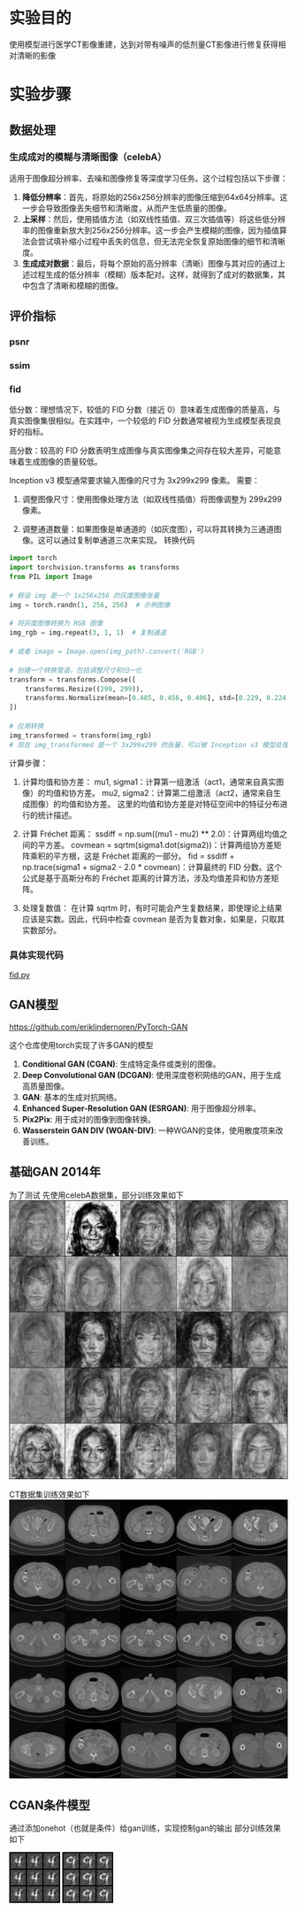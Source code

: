 # 实验目的

使用模型进行医学CT影像重建，达到对带有噪声的低剂量CT影像进行修复获得相对清晰的影像

# 实验步骤

## 数据处理

### 生成成对的模糊与清晰图像（celebA）

适用于图像超分辨率、去噪和图像修复等深度学习任务。这个过程包括以下步骤：

1. **降低分辨率**：首先，将原始的256x256分辨率的图像压缩到64x64分辨率。这一步会导致图像丢失细节和清晰度，从而产生低质量的图像。
2. **上采样**：然后，使用插值方法（如双线性插值、双三次插值等）将这些低分辨率的图像重新放大到256x256分辨率。这一步会产生模糊的图像，因为插值算法会尝试填补缩小过程中丢失的信息，但无法完全恢复原始图像的细节和清晰度。
3. **生成成对数据**：最后，将每个原始的高分辨率（清晰）图像与其对应的通过上述过程生成的低分辨率（模糊）版本配对。这样，就得到了成对的数据集，其中包含了清晰和模糊的图像。

## 评价指标

### psnr

### ssim

### fid

低分数：理想情况下，较低的 FID 分数（接近 0）意味着生成图像的质量高，与真实图像集很相似。在实践中，一个较低的 FID
分数通常被视为生成模型表现良好的指标。

高分数：较高的 FID 分数表明生成图像与真实图像集之间存在较大差异，可能意味着生成图像的质量较低。

Inception v3 模型通常要求输入图像的尺寸为 3x299x299 像素。
需要：

1. 调整图像尺寸：使用图像处理方法（如双线性插值）将图像调整为 299x299 像素。

2. 调整通道数量：如果图像是单通道的（如灰度图），可以将其转换为三通道图像。这可以通过复制单通道三次来实现。
   转换代码

```python
import torch
import torchvision.transforms as transforms
from PIL import Image

# 假设 img 是一个 1x256x256 的灰度图像张量
img = torch.randn(1, 256, 256)  # 示例图像

# 将灰度图像转换为 RGB 图像
img_rgb = img.repeat(3, 1, 1)  # 复制通道

# 或者 image = Image.open(img_path).convert('RGB')

# 创建一个转换管道，包括调整尺寸和归一化
transform = transforms.Compose([
    transforms.Resize((299, 299)),
    transforms.Normalize(mean=[0.485, 0.456, 0.406], std=[0.229, 0.224, 0.225]),
])

# 应用转换
img_transformed = transform(img_rgb)
# 现在 img_transformed 是一个 3x299x299 的张量，可以被 Inception v3 模型处理

```

计算步骤：

1. 计算均值和协方差：
   mu1, sigma1：计算第一组激活（act1，通常来自真实图像）的均值和协方差。
   mu2, sigma2：计算第二组激活（act2，通常来自生成图像）的均值和协方差。
   这里的均值和协方差是对特征空间中的特征分布进行的统计描述。

2. 计算 Fréchet 距离：
   ssdiff = np.sum((mu1 - mu2) ** 2.0)：计算两组均值之间的平方差。
   covmean = sqrtm(sigma1.dot(sigma2))：计算两组协方差矩阵乘积的平方根，这是 Fréchet 距离的一部分。
   fid = ssdiff + np.trace(sigma1 + sigma2 - 2.0 * covmean)：计算最终的 FID 分数。这个公式是基于高斯分布的 Fréchet
   距离的计算方法，涉及均值差异和协方差矩阵。

3. 处理复数值：
   在计算 sqrtm 时，有时可能会产生复数结果，即使理论上结果应该是实数。因此，代码中检查 covmean 是否为复数对象，如果是，只取其实数部分。

### 具体实现代码

[fid.py](evalution/fid.py)

## GAN模型

https://github.com/eriklindernoren/PyTorch-GAN

这个仓库使用torch实现了许多GAN的模型

1. **Conditional GAN (CGAN)**: 生成特定条件或类别的图像。
2. **Deep Convolutional GAN (DCGAN)**: 使用深度卷积网络的GAN，用于生成高质量图像。
3. **GAN**: 基本的生成对抗网络。
4. **Enhanced Super-Resolution GAN (ESRGAN)**: 用于图像超分辨率。
5. **Pix2Pix**: 用于成对的图像到图像转换。
6. **Wasserstein GAN DIV (WGAN-DIV)**: 一种WGAN的变体，使用散度项来改善训练。

## 基础GAN 2014年

为了测试 先使用celebA数据集，部分训练效果如下
![14800.png](gan%2Foutput1205celeba%2F15600.png)

CT数据集训练效果如下
![9600.png](gan%2Foutput1207ct%2F9600.png)

## CGAN条件模型
通过添加onehot（也就是条件）给gan训练，实现控制gan的输出
部分训练效果如下

![4.png](cgan%2Foutput%2F4.png) ![9.png](cgan%2Foutput%2F9.png)